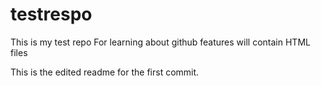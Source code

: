 # testrespo
This is my test repo For learning about github features will contain HTML files

This is the edited readme for the first commit.
